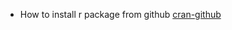 


* How to install r package from github
[cran-github](https://cran.r-project.org/web/packages/githubinstall/vignettes/githubinstall.html)
